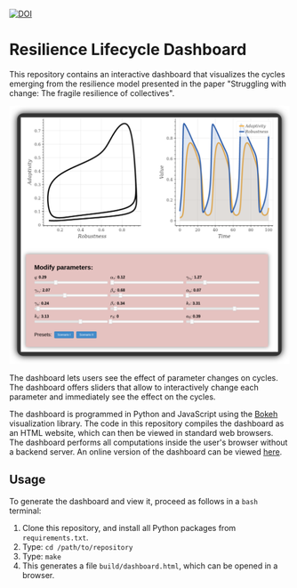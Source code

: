 [![DOI](https://zenodo.org/badge/651442334.svg)](https://zenodo.org/badge/latestdoi/651442334)

# Resilience Lifecycle Dashboard

This repository contains an interactive dashboard that visualizes the cycles emerging from the resilience model presented in the paper "Struggling with change: The fragile resilience of collectives".

![Dashboard screenshot](docs/resilience-lifecycle-dashboard.png)

The dashboard lets users see the effect of parameter changes on cycles.
The dashboard offers sliders that allow to interactively change each parameter and immediately see the effect on the cycles.

The dashboard is programmed in Python and JavaScript using the [Bokeh](https://github.com/bokeh/bokeh) visualization library.
The code in this repository compiles the dashboard as an HTML website, which can then be viewed in standard web browsers.
The dashboard performs all computations inside the user's browser without a backend server.
An online version of the dashboard can be viewed [here](https://www.sg.ethz.ch/extra/cz/resilience_dashboard/).


## Usage

To generate the dashboard and view it, proceed as follows in a `bash` terminal:

1. Clone this repository, and install all Python packages from `requirements.txt`.
2. Type: `cd /path/to/repository`
3. Type: `make`
4. This generates a file `build/dashboard.html`, which can be opened in a browser.
